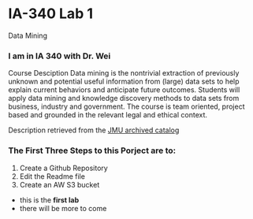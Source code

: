 # IA-340 Lab 1
Data Mining 

### I am in IA 340 with Dr. Wei
Course Desciption 
Data mining is the nontrivial extraction of previously unknown and potential useful information from (large) data sets to help explain current behaviors and anticipate future outcomes. Students will apply data mining and knowledge discovery methods to data sets from business, industry and government. The course is team oriented, project based and grounded in the relevant legal and ethical context.

Description retrieved from the [JMU archived catalog](https://catalog.jmu.edu/preview_course_nopop.php?catoid=50&coid=258336)

### The First Three Steps to this Porject are to:
1. Create a Github Repository
2. Edit the Readme file
3. Create an AW S3 bucket 

- this is the **first lab**
- there will be more to come
